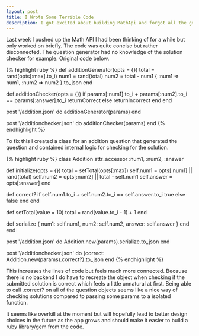 ```yaml
---
layout: post
title: I Wrote Some Terrible Code
description: I got excited about building MathApi and forgot all the good ruby technique I had learned.
---
```


Last week I pushed up the Math API I had been thinking of for a while but only worked on briefly. The code was quite concise but rather disconnected. The question generator had no knowledge of the solution checker for example. Original code below.

{% highlight ruby %}
def additionGenerator(opts = {})
  total = rand(opts[:max].to_i)
  num1 = rand(total)
  num2 = total - num1
  { :num1 => num1, :num2 => num2 }.to_json
end

def additionChecker(opts = {})
  if params[:num1].to_i + params[:num2].to_i == params[:answer].to_i
    returnCorrect
  else
    returnIncorrect
  end
end

post '/addition.json' do
  additionGenerator(params)
end

post '/additionchecker.json' do
  additionChecker(params)
end
{% endhighlight %}
 
To fix this I created a class for an addition question that generated the question and contained internal logic for checking for the solution.

{% highlight ruby %}
class Addition
  attr_accessor :num1, :num2, :answer

  def initialize(opts = {})
    total = setTotal(opts[:max])
    self.num1 = opts[:num1] || rand(total)
    self.num2 = opts[:num2] || total - self.num1
    self.answer = opts[:answer]
  end

  def correct?
    if self.num1.to_i + self.num2.to_i == self.answer.to_i
      true
    else
      false
    end
  end

  def setTotal(value = 10)
    total = rand(value.to_i - 1) + 1
  end

  def serialize
    { num1: self.num1, num2: self.num2, answer: self.answer }
  end
end

post '/addition.json' do
  Addition.new(params).serialize.to_json
end

post '/additionchecker.json' do
  {correct: Addition.new(params).correct?}.to_json
end
{% endhighlight %}

This increases the lines of code but feels much more connected. Because there is no backend I do have to recreate the object when checking if the submitted solution is correct which feels a little unnatural at first. Being able to call .correct? on all of the question objects seems like a nice way of checking solutions compared to passing some params to a isolated function. 

It seems like overkill at the moment but will hopefully lead to better design choices in the future as the app grows and should make it easier to build a ruby library/gem from the code.
